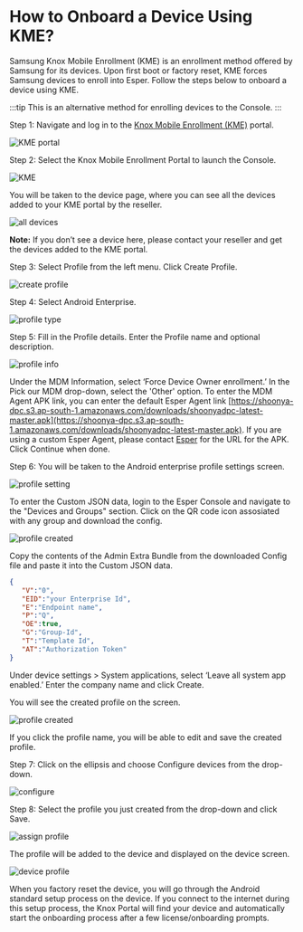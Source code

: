 # How to Onboard a Device Using KME?

Samsung Knox Mobile Enrollment (KME) is an enrollment method offered by Samsung for its devices. Upon first boot or factory reset, KME forces Samsung devices to enroll into Esper. Follow the steps below to onboard a device using KME.

:::tip
This is an alternative method for enrolling devices to the Console.
:::

Step 1: Navigate and log in to the [Knox Mobile Enrollment (KME)](https://central.samsungknox.com/login-navigator) portal.

![KME portal](./images//KME/1-portal.png)

Step 2: Select the Knox Mobile Enrollment Portal to launch the Console.

![KME](./images/KME/2-KME.png)

You will be taken to the device page, where you can see all the devices added to your KME portal by the reseller.

![all devices](./images/KME/3-allDevices.png)

**Note:** If you don’t see a device here, please contact your reseller and get the devices added to the KME portal.

Step 3: Select Profile from the left menu. Click Create Profile.

![create profile](./images/KME/4-createProfile.png)

Step 4: Select Android Enterprise.

![profile type](./images/KME/5-ProfileType.png)

Step 5: Fill in the Profile details. Enter the Profile name and optional description.

![profile info](./images/KME/6-profileInfo.png)

Under the MDM Information, select ‘Force Device Owner enrollment.’ In the Pick our MDM drop-down, select the 'Other' option. To enter the MDM Agent APK link, you can enter the default Esper Agent link [https://shoonya-dpc.s3.ap-south-1.amazonaws.com/downloads/shoonyadpc-latest-master.apk](https://shoonya-dpc.s3.ap-south-1.amazonaws.com/downloads/shoonyadpc-latest-master.apk). If you are using a custom Esper Agent, please contact [Esper](https://support.esper.io/s/) for the URL for the APK. Click Continue when done.

Step 6: You will be taken to the Android enterprise profile settings screen.

![profile setting](./images/KME/7-profileSettings.png)

To enter the Custom JSON data, login to the Esper Console and navigate to the "Devices and Groups" section. Click on the QR code icon assosiated with any group and download the config. 

![profile created](./images/KME/8-Config.png)

Copy the contents of the Admin Extra Bundle from the downloaded Config file and paste it into the Custom JSON data. 

```json
{
   "V":"0",
   "EID":"your Enterprise Id",
   "E":"Endpoint name",
   "P":"Q",
   "OE":true,
   "G":"Group-Id",
   "T":"Template Id",
   "AT":"Authorization Token"
}
```

Under device settings > System applications, select ‘Leave all system app enabled.’ Enter the company name and click Create.

You will see the created profile on the screen.

![profile created](./images/KME/9-profileCreated.png)

If you click the profile name, you will be able to edit and save the created profile.

Step 7: Click on the ellipsis and choose Configure devices from the drop-down.

![configure](./images/KME/10-Configure.png)

Step 8: Select the profile you just created from the drop-down and click Save.

![assign profile](./images/KME/11-assignProfile.png)

The profile will be added to the device and displayed on the device screen.

![device profile](./images/KME/12-deviceProfile.png)

When you factory reset the device, you will go through the Android standard setup process on the device. If you connect to the internet during this setup process, the Knox Portal will find your device and automatically start the onboarding process after a few license/onboarding prompts.

